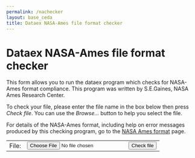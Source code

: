 ```yaml
--- 
permalink: /nachecker
layout: base_ceda
title: Dataex NASA-Ames file format checker
---
```




<h1>Dataex NASA-Ames file format checker</h1>

This form allows you to run the dataex program which checks for NASA-Ames format
compliance. This program was written by S.E.Gaines, NASA Ames Research Center.
<p>
To check your file, please enter the file name in the box below then press
<em>Check file</em>. You can use the <em>Browse...</em> button to help you 
select the file. 
<p>
For details of the NASA-Ames format, including help on error messages produced
by this checking program, go to the 
<a href="http://cedadocs.ceda.ac.uk/73/4/index.html">NASA Ames format</a> page.
<p>
<form METHOD="post"  ENCTYPE="multipart/form-data">
<input TYPE="hidden" NAME="mission" VALUE="y"/>
<table>
<tr>
<td>File:</td>
<td><input TYPE="file" NAME="upload" VALUE="" SIZE=40></td>
<td><input TYPE="submit" NAME="submit" VALUE="Check file"></td>
</tr>
</table>
</form>
</p>
